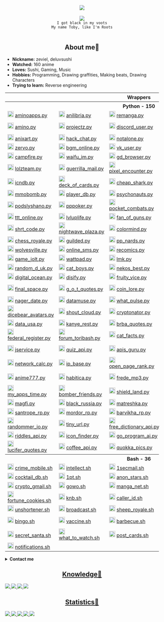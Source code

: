 <body>
	<h1 align="center">
		<img src="https://readme-typing-svg.herokuapp.com?font=Fira+Code&size=30&pause=1000&background=FFFFFF00&center=true&vCenter=true&width=435&lines=Welcome+to+my+profile🍻">
	</h1>
	<div align="center">
		<img src="https://64.media.tumblr.com/387865fe7f2d2be352933a5b2109062d/a82e1246b32f7fcc-ce/s540x810/70212c929e8089630fa177d1cd81b81c1213c70b.gif">
	</div>
	<div align="center">
		<code> I got black in my voots </code> <br>
		<code> My name Toby, like I'm Roots </code>
	</div>
	<br>
	<div>
		<h2 align="center"> About me🍪 </h2>
		<ul>
			<li><b>Nickname:</b> zeviel, deluvsushi </li>
			<li><b>Watched:</b> 160 anime </li>
			<li><b>Loves:</b> Sushi, Gaming, Music </li>
			<li><b>Hobbies:</b> Programming, Drawing graffities, Making beats, Drawing Characters</li>
			<li><b>Trying to learn:</b> Reverse engineering </li>
		</ul>
	</div>
	<div>
	<table>
		<tr> <th colspan="5">Wrappers</th> </tr>
		<tr> <th colspan="5">Python - 150</th> </tr>
		<tr>
			<td>
				<img src="https://aminoapps.com/static/img/amino-logo-ld.png" height="20px">
				<a href="https://github.com/zeviel/aminoapps.py"> aminoapps.py </a> </td>
			<td>
				<img src="https://anilibria.app/res/icons/ic_anilibria_white.svg" height="20px">
				<a href="https://github.com/zeviel/anilibria.py"> anilibria.py </a> </td>
			<td>
				<img src="https://camo.githubusercontent.com/872f8251c493fa567820fdea213a74451e0b9ebb2400b9f1e594934463b9b000/68747470733a2f2f7265636f6d6963732e6f72672f69636f6e2e706e67" height="20px">
				<a href="https://github.com/zeviel/remanga.py"> remanga.py </a> </td>
			<td>
				<img src="https://sun9-66.userapi.com/s/v1/if1/Yaj0rTAS--iQS0Cf_b4Wv3mbHwkjYLRG6MbbwzKqVbg5mL79CHtSJe5OzFm1rTDLKcdfYRxJ.jpg?size=220x220&quality=96&type=album" height="20px">
				<a href="https://github.com/zeviel/randstuff.py"> randstuff.py </a> </td>
			<td>
				<img src="https://i.postimg.cc/cCm4FTYk/svgexport-1-1.png", height="20px">
				<a href="https://github.com/zeviel/author_today.py"> author_today.py </a> </td>
		</tr>
		<tr>
			<td>
				<img src="https://pbs.twimg.com/profile_images/1126922506286325761/x4T2PAkG_400x400.png" height="20px">
				<a href="https://github.com/zeviel/amino.py"> amino.py </a> </td>
			<td>
				<img src="https://play-lh.googleusercontent.com/l85wmjBOqRAwoDaKKO4_aEwjBSZnLTXS52FvlB-yW4Tmp9b48geIM3xcZbBVzNsNQxE" height="20px">
				<a href="https://github.com/zeviel/projectz.py"> projectz.py </a> </td>
			<td>
				<img src="https://discord.com/assets/847541504914fd33810e70a0ea73177e.ico" height="20px">
				<a href="https://github.com/zeviel/discord_user.py"> discord_user.py </a> </td>
			<td>
				<img src="https://play-lh.googleusercontent.com/xBMmaATox_2z_rb76UCJjh89iWITz6Ivqq4FyguM6bpi7429suZHIoB-exrAAJkyrQ" height="20px">
				<a href="https://github.com/zeviel/checkers_online.py"> checkers_online.py </a> </td>
			<td>
				<img src="https://play-lh.googleusercontent.com/TQDa6xjLfzjRV_MtTOsGYHaxEpJ7A5WvEYj7hmTx6bB0Jj6H2tSWiB-cVVT0LDXEaDDP" height="20px">
				<a href="https://github.com/zeviel/one_h_one_online.py"> one_h_one_online.py </a> </td>
		</tr>
		<tr>
			<td>
				<img src="https://anixart.tv/images/logo.svg" height="20px">
				<a href="https://github.com/zeviel/anixart.py"> anixart.py </a> </td>
			<td>
				<img src="https://play-lh.googleusercontent.com/UGqSCx96rFlYX_P8YIzUBUo9g-q1J1Ba_dV1z0cxdBhWOmxZQODsPCDT7AQky7lBZA" height="20px">
				<a href="https://github.com/zeviel/hack_chat.py"> hack_chat.py </a> </td>
			<td>
				<img src="https://notalone.tv/images/logo.png" height="20px">
				<a href="https://github.com/zeviel/notalone.py"> notalone.py </a> </td>
			<td>
				<img src="https://upload.wikimedia.org/wikipedia/commons/thumb/4/4e/VK_Compact_Logo.svg/768px-VK_Compact_Logo.svg.png" height="20px">
				<a href="https://github.com/zeviel/vk_audio.py"> vk_audio.py </a> </td>
			<td>
				<img src="https://drrr.com/apple-touch-icon.png" height="20px">
				<a href="https://github.com/zeviel/drrr.py"> drrr.py </a> </td>
		</tr>
		<tr>
			<td>
				<img src="https://play-lh.googleusercontent.com/O390Px9RxOiPsFMW6odpciUSpmacvzltXzQcBHLxMld8_PYFoGB7_K_73WJT6kt7hzQ=w240-h480-rw" height="20px">
				<a href="https://github.com/zeviel/zervo.py"> zervo.py </a> </td>
			<td>
				<img src="https://play-lh.googleusercontent.com/HLpUkrTbePb7ygvmF4_3EZdsPMx7gH8USs5wGqSShjnUvsYBv0OxpgyMBhy_xDN0POWM=s200-rw" height="20px">
				<a href="https://github.com/zeviel/bgm_online.py"> bgm_online.py </a> </td>
			<td>
				<img src="https://upload.wikimedia.org/wikipedia/commons/thumb/4/4e/VK_Compact_Logo.svg/768px-VK_Compact_Logo.svg.png" height="20px">
				<a href="https://github.com/zeviel/vk_user.py"> vk_user.py </a> </td>
			<td>
				<img src="https://mcsrvstat.us/img/minecraft.png" height="20px">
				<a href="https://github.com/zeviel/mcsrvstat.py"> mcsrvstat.py </a> </td>
			<td>
				<img src="https://play-lh.googleusercontent.com/WDoP-Jos3M3Y7Kp5ihcOdYFhf50u_flPHvx2j0YjFh-0cv8aQZo11eDkNo7qFTZWyq29" height="20px">
				<a href="https://github.com/zeviel/capture.py"> capture.py </a> </td>
		</tr>
		<tr>
			<td>
				<img src="https://campfire.moe/logo512.png" height="20px">
				<a href="https://github.com/zeviel/campfire.py"> campfire.py </a> </td>
			<td>
				<img src="https://waifu.im/favicon.ico" height="20px">
				<a href="https://github.com/zeviel/waifu_im.py"> waifu_im.py </a> </td>
			<td>
				<img src="https://gdbrowser.com/assets/coin.png" height="20px">
				<a href="https://github.com/zeviel/gd_browser.py"> gd_browser.py </a> </td>
			<td>
				<img src="https://crafatar.com/logo.png" height="20px">
				<a href="https://github.com/zeviel/crafatar.py"> crafatar.py </a> </td>
			<td>
				<img src="https://tetr.io/res/logo.png" height="20px">
				<a href="https://github.com/zeviel/tetr_io.py"> tetr_io.py </a> </td>
		</tr>
		<tr>
			<td>
				<img src="https://user-images.githubusercontent.com/77536370/217814702-adbdc1d5-dd6f-42e2-a8e3-cda9f428eb51.svg" height="20px">
				<a href="https://github.com/zeviel/lolzteam.py"> lolzteam.py </a> </td>
			<td>
				<img src="https://img.guerrillamail.com/4/6/f/46f9fd8911b3a915c1fec119e9062d00.png" height="20px">
				<a href="https://github.com/zeviel/guerrilla_mail.py"> guerrilla_mail.py </a> </td>
			<td>
				<img src="https://pixelencounter.com/android-chrome-512x512.png" height="20px">
				<a href="https://github.com/zeviel/pixel_encounter.py"> pixel_encounter.py </a> </td>
			<td>
				<img src="https://www.chess.com/bundles/web/images/brand/chesscom_pawn.b51896bf.png" height="20px">
				<a href="https://github.com/zeviel/chess_com.py"> chess_com.py </a> </td>
			<td>
				<img src="https://grustnogram.ru/favicon/apple-icon.png" height="20px">
				<a href="https://github.com/zeviel/grustnogram.py"> grustnogram.py </a> </td>
		</tr>
		<tr>
			<td>
				<img src="https://services.garmin.com/appsLibraryBusinessServices_v0/rest/apps/c7c2f609-3290-417a-a2b3-30b80ef78f2a/icon/1ee1fcf3-7e16-4bb0-b949-0418df7378ec" height="20px">
				<a href="https://github.com/zeviel/icndb.py"> icndb.py </a> </td>
			<td>
				<img src="http://deckofcardsapi.com/static/img/favicon/android-chrome-192x192.png" height="20px">
				<a href="https://github.com/zeviel/deck_of_cards.py"> deck_of_cards.py </a> </td>
			<td>
				<img src="https://www.cheapshark.com/img/logo_text.png?v=1.0" height="20px">
				<a href="https://github.com/zeviel/cheap_shark.py"> cheap_shark.py </a> </td>
			<td>
				<img src="https://www.gamerpower.com/assets/images/logo.png" height="20px">
				<a href="https://github.com/zeviel/gamer_power.py"> gamer_power.py </a> </td>
			<td>
				<img src="https://anonfiles.com/static/logo.png" height="20px">
				<a href="https://github.com/zeviel/anonfiles.py"> anonfiles.py </a> </td>
		</tr>
		<tr>
			<td>
				<img src="https://www.mmobomb.com/logo.png" height="20px">
				<a href="https://github.com/zeviel/mmobomb.py"> mmobomb.py </a> </td>
			<td>
				<img src="https://playerdb.co/assets/images/logo.svg" height="20px">
				<a href="https://github.com/zeviel/player_db.py"> player_db.py </a> </td>
			<td>
				<img src="https://psychonauts-api.netlify.app/static/media/psychonauts-logo.741d0b4d.png" height="20px">
				<a href="https://github.com/zeviel/psychonauts.py"> psychonauts.py </a> </td>
			<td>
				<img src="https://www.tronalddump.io/img/tronalddump_850x850.png" height="20px">
				<a href="https://github.com/zeviel/tronald_dump.py"> tronald_dump.py </a> </td>
			<td>
				<img src="https://i.postimg.cc/0yCgF1Bm/19-54-25-logo.png" height="20px">
				<a href="https://github.com/zeviel/forum_exbo.py"> forum_exbo.py </a> </td>
		</tr>
		<tr>
			<td>
				<img src="https://ideer.ru/icon.svg" height="20px">
				<a href="https://github.com/zeviel/podslyshano.py"> podslyshano.py </a> </td>
			<td>
				<img src="https://play-lh.googleusercontent.com/GX1HP5GydfzTaAESUW3wluvdFLZLnfYUVfjMJReWb3KOb4BUqS0GbfpOyizVzAPrAD0" height="20px">
				<a href="https://github.com/zeviel/pppoker.py"> pppoker.py <a> </td>
			<td>
				<img src="https://play-lh.googleusercontent.com/W0x7hw_30A1FONAdPJjf_6zbXCbsLnxqgFF8fhUoUZ4okYPfbLECUDj1vJ2toGlrcBIQ" height="20px">
				<a href="https://github.com/zeviel/pocket_combats.py"> pocket_combats.py </a> </td>
			<td>
				<img src="https://besplatno-poker.com/wp-content/uploads/2017/03/logo.png" height="20px">
				<a href="https://github.com/zeviel/poker_arena.py"> poker_arena.py </a> </td>
			<td>
				<img src="https://play-lh.googleusercontent.com/l5qIn_Cvhrte8ynxFbBDwUH0xnC_HsGsMOcypltkKUu6lug6uoAK4lkn6Q2VZkoalPdY" height="20px">
				<a href="https://github.com/zeviel/gm_online.py"> gm_online.py </a> </td>
		</tr>
		<tr>
			<td>
				<img src="https://play-lh.googleusercontent.com/RBnroz1zv-Q0uMdJwNH90RAqdtp20bJzNITAfX2CxbnvcDcmD9nnpaagk4yrb3cT-0w" height="20px">
				<a href="https://github.com/zeviel/ttt_online.py"> ttt_online.py </a> </td>
			<td>
				<img src="https://play-lh.googleusercontent.com/XuhLtB92lA2sOXgyMnC5ijCnCSaKJfij0NRbnVTlul_EL1eXmFt1BW67imYe5HlgLQ" height="20px">
				<a href="https://github.com/zeviel/lvluplife.py"> lvluplife.py </a> </td>
			<td>
				<img src="https://play-lh.googleusercontent.com/zNTRSx2VkiG45oLR6hk5ppUl63aCxgK4gqxMdebnA5xUvWaXI_pVQq8GBQ-fM3mSXTM" height="20px">
				<a href="https://github.com/zeviel/fan_of_guns.py"> fan_of_guns.py </a> </td>
			<td>
				<img src="https://play-lh.googleusercontent.com/uywltYg71rMi3AwWjLQeo8jIiRF8bZ95uPBcZHoXC8jpZtDA8M98yM78FOAEWPWwX5I" height="20px">
				<a href="https://github.com/zeviel/hide_online.py"> hide_online.py </a> </td>
			<td>
				<img src="https://rsrc.drrr.wiki/3/33/Drrr.chat-logo-trans.png" height="20px">
				<a href="https://github.com/zeviel/drrr_chat.py"> drrr_chat.py </a> </td>
		</tr>
		<tr>
			<td>
				<img src="https://shrtco.de/img/favicons/android-chrome-512x512.png?v=3" height="20px">
				<a href="https://github.com/zeviel/shrt_code.py"> shrt_code.py </a> </td>
			<td>
				<img src="https://play-lh.googleusercontent.com/3zfxWSRXQgx_8SAdCySsSYV59EdW8CW0YW-hA7oZSiMnVBpgMG2luQHcVfDmRneRJA" height="20px">
				<a href="https://github.com/zeviel/nightwave_plaza.py"> nightwave_plaza.py </a> </td>
			<td>
				<img src="http://colormind.io/img/logo_nav.svg" height="20px">
				<a href="https://github.com/zeviel/colormind.py"> colormind.py </a> </td>
			<td>
				<img src="https://www.freetogame.com/assets/images/freetogame-logo.png" height="20px">
				<a href="https://github.com/zeviel/free_to_game.py"> free_to_game.py </a> </td>
			<td>
				<img src="https://play-lh.googleusercontent.com/UbVxvDdZuooIGvhVc_jxrTECKHsFIWzX4mUZdkx26Qbc8uzg9_Yvc552QsMOHZqq2A" height="20px">
				<a href="https://github.com/zeviel/among_chat.py"> among_chat.py </a> </td>
		</tr>
		<tr>
			<td>
				<img src="https://play-lh.googleusercontent.com/Kw2p-ZJ42YJ7KzMswCOlmUXyybn_ozRQzAWuRDYU99yqbK48WHDFKtywcQyIw3FBNQ" height="20px">
				<a href="https://github.com/zeviel/chess_royale.py"> chess_royale.py </a> </td>
			<td>
				<img src="https://play-lh.googleusercontent.com/6So1NGvRZ1xLq5Y7gjth5jLv9yP_bMkeT4BYYaglZ9tM_oIgoDyEx79PenhceXLwBKpc" height="20px">
				<a href="https://github.com/zeviel/guilded.py"> guilded.py </a> </td>
			<td>
				<img src="https://static.tildacdn.com/tild3330-3832-4066-a662-303132353330/logo_big.png" height="20px">
				<a href="https://github.com/zeviel/pp_nards.py"> pp_nards.py </a> </td>
			<td>
				<img src="https://user-images.githubusercontent.com/77536370/209437723-ea36aa95-1ed8-454a-b205-f00330583127.png" height="20px">
				<a href="https://github.com/zeviel/social_lib.py"> social_lib.py </a> </td>
			<td>
				<img src="https://play-lh.googleusercontent.com/irCKdYt7yTkBngsXhwuXuVaYRX8-v1JL6WEDBaHCj-cA_BsaBVfuarMwGvsjeXevclo=w240-h480-rw" height="20px">
				<a href="https://github.com/zeviel/vent.py"> vent.py </a> </td>
		</tr>
		<tr>
			<td>
				<img src="https://wolvesville.com/static/media/logo_text.a219eb8e.png" height="20px">
				<a href="https://github.com/zeviel/wolvesville.py"> wolvesville.py </a> </td>
			<td>
				<img src="https://play-lh.googleusercontent.com/napDdeoQAsGmvzaHVMT_iMRqjvo5tB9uGXkaoxfTDGFcLgqq_A39BD-dpff1fLSKH64=w240-h480-rw" height="20px">
				<a href="https://github.com/zeviel/online_sms.py"> online_sms.py </a> </td>
			<td>
				<img src="https://camo.githubusercontent.com/872f8251c493fa567820fdea213a74451e0b9ebb2400b9f1e594934463b9b000/68747470733a2f2f7265636f6d6963732e6f72672f69636f6e2e706e67" height="20px">
				<a href="https://github.com/zeviel/recomics.py"> recomics.py </a> </td>
			<td>
				<img src="https://camo.githubusercontent.com/872f8251c493fa567820fdea213a74451e0b9ebb2400b9f1e594934463b9b000/68747470733a2f2f7265636f6d6963732e6f72672f69636f6e2e706e67" height="20px">
				<a href="https://github.com/zeviel/renovels.py"> renovels.py </a> </td>
			<td>
				<img src="https://rps101.pythonanywhere.com/static/apple-touch-icon.png" height="20px">
				<a href="https://github.com/zeviel/rps101.py"> rps101.py </a> </td>
		</tr>
		<tr>
			<td>
				<img src="https://play-lh.googleusercontent.com/i0mVZnCIXrkka2iEPqfUxm7mmQZeN77uABX_oQ1bt7QZfYDiCKeS7Jk6_nsYoJkBbQ" height="20px">
				<a href="https://github.com/zeviel/game_jolt.py"> game_jolt.py </a> </td>
			<td>
				<img src="https://static.wattpad.com/image/supportfooterlogo.png" height="20px">
				<a href="https://github.com/zeviel/wattpad.py"> wattpad.py </a> </td>
			<td>
				<img src="https://play-lh.googleusercontent.com/V3tQSnvUIUtlPJHuadNYfV_IbFHS8KcNMeWqBg2LqyA--QtmITKzFJ5hP2LASdx61A=w240-h480-rw" height="20px">
				<a href="https://github.com/zeviel/lmk.py"> lmk.py </a> </td>
			<td>
				<img src="https://gasome.com/appIcon.png" height="20px">
				<a href="https://github.com/zeviel/gasome.py"> gasome.py </a> </td>
			<td>
				<img src="https://dog.ceo/img/dog-api-logo.svg" height="20px">
				<a href="https://github.com/zeviel/dog_ceo.py"> dog_ceo.py </a> </td>
		</tr>
		<tr>
			<td>
				<img src="https://random-d.uk/static/favicon.png" height="20px">
				<a href="https://github.com/zeviel/random_d_uk.py"> random_d_uk.py </a> </td>
			<td>
				<img src="https://catboys.com/favicon.png" height="20px">
				<a href="https://github.com/zeviel/cat_boys.py"> cat_boys.py </a> </td>
			<td>
				<img src="https://nekos.best/logo.svg" height="20px">
				<a href="https://github.com/zeviel/nekos_best.py"> nekos_best.py </a> </td>
			<td>
				<img src="https://bayfiles.com/static/logo.png" height="20px">
				<a href="https://github.com/zeviel/bayfiles.py"> bayfiles.py </a> </td>
			<td>
				<img src="https://www.apicagent.com/assets/img/favicons/apple-touch-icon.png" height="20px">
				<a href="https://github.com/zeviel/apic_agent.py"> apic_agent.py </a> </td>
		</tr>
		<tr>
			<td>
				<img src="https://s3.amazonaws.com/statuspage-production/pages-transactional_logos/normal/29246/nt165cuvSgGdvTdII44b" height="20px">
				<a href="https://github.com/zeviel/digital_ocean.py"> digital_ocean.py </a> </td>
			<td>
				<img src="https://disify.com/img/apple-touch-icon.png" height="20px">
				<a href="https://github.com/zeviel/disify.py"> disify.py </a> </td>
			<td>
				<img src="https://user-images.githubusercontent.com/77536370/217811322-dee5cbdc-3558-475f-bfe0-abb965599d6d.png" height="20px">
				<a href="https://github.com/zeviel/fruity_vice.py"> fruity_vice.py </a> </td>
			<td>
				<img src="https://whiskyhunter.net/static/apple-touch-icon-180x180.png" height="20px">
				<a href="https://github.com/zeviel/whisky_hunter.py"> whisky_hunter.py </a> </td>
			<td>
				<img src="https://upload.wikimedia.org/wikipedia/commons/thumb/f/fb/718smiley.svg/2048px-718smiley.svg.png" height="20px">
				<a href="https://github.com/zeviel/icanhazdadjoke.py"> icanhazdadjoke.py </a> </td>
		</tr>
		<tr>
			<td>
				<img src="https://finalspaceapi.com/img/logo.png" height="20px">
				<a href="https://github.com/zeviel/final_space.py"> final_space.py </a> </td>
			<td>
				<img src="https://gameofthronesquotes.xyz/img/logo.png" height="20px">
				<a href="https://github.com/zeviel/g_o_t_quotes.py"> g_o_t_quotes.py </a> </td>
			<td>
				<img src="https://www.coinlore.com/cl_logo.webp" height="20px">
				<a href="https://github.com/zeviel/coin_lore.py"> coin_lore.py </a> </td>
			<td>
				<img src="https://user-images.githubusercontent.com/77536370/194081782-480bbda0-f23c-4c99-8ee9-251f580b3e05.png" height="20px">
				<a href="https://github.com/zeviel/open_brewery_db.py"> open_brewery_db.py </a> </td>
			<td>
				<img src="https://static.coingecko.com/s/coingecko-logo-8903d34ce19ca4be1c81f0db30e924154750d208683fad7ae6f2ce06c76d0a56.png" height="20px">
				<a href="https://github.com/zeviel/coin_gecko.py"> coin_gecko.py </a> </td>
		</tr>
		<tr>
			<td>
				<img src="https://date.nager.at/images/logo.png" height="20px">
				<a href="https://github.com/zeviel/nager_date.py"> nager_date.py </a> </td>
			<td>
				<img src="https://www.datamuse.com/api/datamuse-logo-rgb.png" height="20px">
				<a href="https://github.com/zeviel/datamuse.py"> datamuse.py </a> </td>
			<td>
				<img src="https://whatpulse.org/images/dashboard/logo.png" height="20px">
				<a href="https://github.com/zeviel/what_pulse.py"> what_pulse.py </a> </td>
			<td>
				<img src="https://www.uuidtools.com/android-icon-192x192.png" height="20px">
				<a href="https://github.com/zeviel/uuid_tools.py"> uuid_tools.py </a> </td>
			<td>
				<img src="http://metaphorpsum.com/images/logo.png" height="20px">
				<a href="https://github.com/zeviel/metaphorpsum.py"> metaphorpsum.py </a> </td>
		</tr>
		<tr>
			<td>
				<img src="https://user-images.githubusercontent.com/77536370/217811216-f78142b1-0ef7-4260-9ab6-d878a6d36e96.png" height="20px">
				<a href="https://github.com/zeviel/dicebear_avatars.py"> dicebear_avatars.py </a> </td>
			<td>
				<img src="https://user-images.githubusercontent.com/77536370/194083398-1bd6d8ab-d3de-435e-9574-1dcc604189f0.png" height="20px">
				<a href="https://github.com/zeviel/shout_cloud.py"> shout_cloud.py </a> </td>
			<td>
				<img src="https://camo.githubusercontent.com/f614db8b64928159b3c6a36b3a67eb98ae72f7b1a960096e1c7f35b35a68bd4c/68747470733a2f2f692e706f7374696d672e63632f387a4c516864344a2f69636f6e2d312e706e67" height="20px">
				<a href="https://github.com/zeviel/cryptonator.py"> cryptonator.py </a> </td>
			<td>
				<img src="https://www.purgomalum.com/images/logo.gif" height="20px">
				<a href="https://github.com/zeviel/purgomalum.py"> purgomalum.py </a> </td>
			<td>
				<img src="https://www.kwelo.com/images/kwelo_logo.png" height="20px">
				<a href="https://github.com/zeviel/kwelo.py"> kwelo.py </a> </td>
		</tr>
		<tr>
			<td>
				<img src="https://datausa.io/images/logo_sm.png" height="20px">
				<a href="https://github.com/zeviel/data_usa.py"> data_usa.py </a> </td>
			<td>
				<img src="https://kanye.rest/icon.png" height="20px">
				<a href="https://github.com/zeviel/kanye_rest.py"> kanye_rest.py </a> </td>
			<td>
				<img src="https://breakingbadquotes.xyz/img/logo.png" height="20px">
				<a href="https://github.com/zeviel/brba_quotes.py"> brba_quotes.py </a> </td>
			<td>
				<img src="https://adviceslip.com/app/img/page_thumb.png" height="20px">
				<a href="https://github.com/zeviel/advice_slip.py"> advice_slip.py </a> </td>
			<td>
				<img src="https://user-images.githubusercontent.com/77536370/217810081-1fbb93f3-3f52-4e59-b318-8567af1196c5.png" height="20px">
				<a href="https://github.com/zeviel/kimi_quotes.py"> kimi_quotes.py </a> </td>
		</tr>
		<tr>
			<td>
				<img src="https://user-images.githubusercontent.com/77536370/186207075-d7e83e9f-1739-442c-92d3-5a57daa2275d.svg" height="20px">
				<a href="https://github.com/zeviel/federal_register.py"> federal_register.py </a> </td>
			<td>
				<img src="https://www.toribash.com/toribash_logo_big.png" height="20px">
				<a href="https://github.com/zeviel/forum_toribash.py"> forum_toribash.py </a> </td>
			<td>
				<img src="https://i.imgur.com/9RGJ5Ea.png" height="20px">
				<a href="https://github.com/zeviel/cat_facts.py"> cat_facts.py </a> </td>
			<td>
				<img src="https://randomfox.ca/logo.png" height="20px">
				<a href="https://github.com/zeviel/random_fox.py"> random_fox.py </a> </td>
			<td>
				<img src="https://xkcd.com/s/0b7742.png" height="20px">
				<a href="https://github.com/zeviel/xkcd.py"> xkcd.py </a> </td>
		</tr>
		<tr>
			<td>
				<img src="https://jservice.io/images/trebek.png" height="20px">
				<a href="https://github.com/zeviel/jservice.py"> jservice.py </a> </td>
			<td>
				<img src="https://quizapi.io/storage/QuizApi_Logo_White.png" height="20px">
				<a href="https://github.com/zeviel/quiz_api.py"> quiz_api.py </a> </td>
			<td>
				<img src="https://apis.guru/assets/images/logo.svg" height="20px">
				<a href="https://github.com/zeviel/apis_guru.py"> apis_guru.py </a> </td>
			<td>
				<img src="https://macaddress.io/images/vertical-logo-black.png?v=2" height="20px">
				<a href="https://github.com/zeviel/mac_address_io.py"> mac_address_io.py </a> </td>
			<td>
				<img src="https://proxykingdom.com/assets/images/brand.png" height="20px">
				<a href="https://github.com/zeviel/proxy_kingdom.py"> proxy_kingdom.py </a> </td>
		</tr>
		<tr>
			<td>
				<img src="https://networkcalc.com/images/logo.png" height="20px">
				<a href="https://github.com/zeviel/network_calc.py"> network_calc.py </a> </td>
			<td>
				<img src="https://ipbase.com/img/ipbase_logo.svg" height="20px">
				<a href="https://github.com/zeviel/ip_base.py"> ip_base.py </a> </td>
			<td>
				<img src="https://www.domcop.com/openpagerank/assets/images/OpenPageRank.png" height="20px">
				<a href="https://github.com/zeviel/open_page_rank.py"> open_page_rank.py </a> </td>
			<td>
				<img src="https://assets.whicdn.com/assets/weheartit-42e2538b2440ef84f47b25402883bb255ef589c10193a8b323892a0f718749ab.png" height="20px">
				<a href="https://github.com/zeviel/we_heart_it.py"> we_heart_it.py </a> </td>
			<td>
				<img src="https://cdn.brawlify.com/front/Star.svg" height="20px">
				<a href="https://github.com/zeviel/brawlify.py"> brawlify.py </a> </td>
		</tr>
		<tr>
			<td>
				<img src="https://anime777.ru/apple-icon-512x512.png" height="20px">
				<a href="https://github.com/zeviel/anime777.py"> anime777.py </a> </td>
			<td>
				<img src="https://upload.wikimedia.org/wikipedia/ru/0/06/Habitica_logo.png" height="20px">
				<a href="https://github.com/zeviel/habitica.py"> habitica.py </a> </td>
			<td>
				<img src="https://fredemp3.ru/favicon.ico" height="20px">
				<a href="https://github.com/zeviel/frede_mp3.py"> frede_mp3.py </a> </td>
			<td>
				<img src="https://play-lh.googleusercontent.com/WsGICIZQvP1eEx-TjN0TeWHWdpqENuV7lNIA-IYNu6rVHBlmM76mFVoWSIDxCxG3CA" height="20px">
				<a href="https://github.com/zeviel/flapping_cage.py"> flapping_cage.py </a> </td>
			<td>
				<img src="https://play-lh.googleusercontent.com/Q5umRrv41VdUx9Pj7FBO_Ra8pHSchpsaivF9Ng0QTGZQT-DGJdu_EhnT8su_Tc7oi2Y" height="20px">
				<a href="https://github.com/zeviel/flapping_multiplayer.py"> flapping_multiplayer.py </a> </td>
		</tr>
		<tr>
			<td>
				<img src="https://play-lh.googleusercontent.com/eWrjwwOC9YreoEiCKUTLA8fH5-dz3QCFH39A9S5u3APcZNpvYZ1mVxV5dvBWD1vc7L7x=w240-h480-rw" height="20px">
				<a href="https://github.com/zeviel/my_apps_time.py"> my_apps_time.py </a> </td>
			<td>
				<img src="https://hyperkani.com/wp-content/uploads/2021/02/BomberLogo_BG_1_700px_tiny.png" height="20px">
				<a href="https://github.com/zeviel/bomber_friends.py"> bomber_friends.py </a> </td>
			<td>
				<img src="https://user-images.githubusercontent.com/77536370/200382040-8f549a49-80fd-497f-b88b-d52d2d67ba39.png" height="20px">
				<a href="https://github.com/zeviel/shield_land.py"> shield_land.py </a> </td>
			<td>
				<img src="https://play-lh.googleusercontent.com/ZX-LIMGoP14MnT3cfLYL2BRh9FvojYipkkUgV1_t6qbGDecf0JH3dW_Ah4Trutc2KA" height="20px">
				<a href="https://github.com/zeviel/brainly.py"> brainly.py </a> </td>
			<td>
				<img src="https://play-lh.googleusercontent.com/pKnaImaiY9nabDTkvBRcz15LPKVvMFukqDMeotHPCYRw4Ce0J1w5pYgHKYpf6-UTXQ=w240-h480-rw" height="20px">
				<a href="https://github.com/zeviel/main.py"> main.py </a> </td>
		</tr>
		<tr>
			<td>
				<img src="https://user-images.githubusercontent.com/77536370/209464586-25b1298e-a7fe-44e3-ac04-8a5563cab520.png" height="20px">
				<a href="https://github.com/zeviel/magfi.py"> magfi.py </a> </td>
			<td>
				<img src="https://user-images.githubusercontent.com/77536370/209464629-3d0961ed-3f4d-439a-b925-bb1f6a1a4a66.png" height="20px">
				<a href="https://github.com/zeviel/black_russia.py"> black_russia.py </a> </td>
			<td>
				<img src="https://user-images.githubusercontent.com/77536370/209464609-77ad4870-c947-425f-97ee-09814380d2e3.png" height="20px">
				<a href="https://github.com/zeviel/matreshka.py"> matreshka.py </a> </td>
			<td>
				<img src="https://play-lh.googleusercontent.com/iSNtfoXRWQMQDgU5COv877QvLLDwN4yJuAccG8M0MwtFYrZjQJZXRGVoU-Jt3w0FM89e" height="20px">
				<a href="https://github.com/zeviel/world_noor.py"> world_noor.py </a> </td>
			<td>
				<img src="https://user-images.githubusercontent.com/77536370/209464662-caf7ff2c-66c6-4c90-aca6-5d635ef44f01.png" height="20px">
				<a href="https://github.com/zeviel/role_gate.py"> role_gate.py </a> </td>
		</tr>
		<tr>
			<td>
				<img src="https://user-images.githubusercontent.com/77536370/209464692-ba115d9e-ff65-4215-8498-6628e17d8367.png" height="20px">
				<a href="https://github.com/zeviel/santrope_rp.py"> santrope_rp.py </a> </td>
			<td>
				<img src="https://user-images.githubusercontent.com/77536370/209562868-089d20a0-3ca8-4071-8013-88fde3692e9a.png" height="20px">
				<a href="https://github.com/zeviel/mordor_rp.py"> mordor_rp.py </a> </td>
			<td>
				<img src="https://user-images.githubusercontent.com/77536370/210063603-3fbda69a-55f3-4210-b1b7-11be6fe1e7f2.png" height="20px">
				<a href="https://github.com/zeviel/barvikha_rp.py"> barvikha_rp.py </a> </td>
			<td>
				<img src="https://play-lh.googleusercontent.com/aaGjX6qQAk2yc62CCg8VDddqPsEj3ELvA6SpX_SuXYVmQih77wUrUZm17-jMql-cmA" height="20px">
				<a href="https://github.com/zeviel/bottled.py"> bottled.py </a> </td>
			<td>
				<img src="https://web-static-axlebolt.s3.eu-central-1.amazonaws.com/store/bg-hot-winter-party-logo.png" height="20px">
				<a href="https://github.com/zeviel/store_standoff2.py"> store_standoff2.py </a> </td>
		</tr>
		<tr>
			<td>
				<img src="https://randommer.io/images/thumbnails/randommer.png" height="20px">
				<a href="https://github.com/zeviel/randommer_io.py"> randommer_io.py </a> </td>
			<td>
				<img src="https://tiny.cc/public/images/newlogo.png" height="20px">
				<a href="https://github.com/zeviel/tiny_url.py"> tiny_url.py </a> </td>
			<td>
				<img src="https://dictionaryapi.dev/favicon.ico" height="20px">
				<a href="https://github.com/zeviel/free_dictionary_api.py"> free_dictionary_api.py </a> </td>
			<td>
				<img src="https://hindi-quotes.vercel.app/assets/quote.png" height="20px">
				<a href="https://github.com/zeviel/hindi_quotes.py"> hindi_quotes.py </a> </td>
			<td>
				<img src="http://numbersapi.com/img/favicon.ico" height="20px">
				<a href="https://github.com/zeviel/numbers_api.py"> numbers_api.py </a> </td>
		</tr>
		<tr>
			<td>
				<img src="https://riddles-api.vercel.app/assets/puzzle.png" height="20px">
				<a href="https://github.com/zeviel/riddles_api.py"> riddles_api.py </a> </td>
			<td>
				<img src="https://user-images.githubusercontent.com/77536370/213907111-e64296b0-0f28-4e84-b8d1-affd204f83a5.svg" height="20px">
				<a href="https://github.com/zeviel/icon_finder.py"> icon_finder.py </a> </td>
			<td>
				<img src="https://goprogram.ai/favicon.ico" height="20px">
				<a href="https://github.com/zeviel/go_program_ai.py"> go_program_ai.py </a> </td>
			<td>
				<img src="https://github.com/rocktimsaikia/anime-chan/raw/main/public/animechan_logo.png" height="20px">
				<a href="https://github.com/zeviel/anime_chan.py"> anime_chan.py </a> </td>
			<td>
				<img src="https://user-images.githubusercontent.com/77536370/213914668-4e775b85-3a56-48c6-b1e0-7b1c5c46c75d.jpg" height="20px">
				<a href="https://github.com/zeviel/jc_quotes.py"> jc_quotes.py </a> </td>
		</tr>
		<tr>
			<td>
				<img src="https://lucifer-quotes.vercel.app/images/banner.png" height="20px">
				<a href="https://github.com/zeviel/lucifer_quotes.py"> lucifer_quotes.py </a> </td>
			<td>
				<img src="https://coffee.alexflipnote.dev/assets/profile.png" height="20px">
				<a href="https://github.com/zeviel/coffee_api.py"> coffee_api.py </a> </td>
			<td>
				<img src="https://quokka.pics/images/logo.svg" height="20px">
				<a href="https://github.com/zeviel/quokka_pics.py"> quokka_pics.py </a> </td>
			<td>
				<img src="https://rapidapi.com/cdn/images?url=https://rapidapi-prod-apis.s3.amazonaws.com/d3a34aa5-b743-444c-9f27-2efe0bea7b9a.png" height="20px">
				<a href="https://github.com/zeviel/testimonial_api.py"> testimonial_api.py </a> </td>
			<td>
				<img src="https://yesno.wtf/assets/favicons/favicon-196x196-d7156a060e23907ce2dce339a7fef7df.png" height="20px">
				<a href="https://github.com/zeviel/yes_no.py.py"> yes_no.py </a> </td>
		</tr>
		<tr> <th colspan="5">Bash - 36</th> </tr>
		<tr>
			<td>
				<img src="https://forum.crime-mobile.ru/images/logo.png" height="20px">
				<a href="https://github.com/zeviel/crime_mobile.sh"> crime_mobile.sh </a> </td>
			<td>
				<img src="https://play-lh.googleusercontent.com/0hCEdq8rdzS-OSiLRbenLftA_yB9gTfaAP-Pz_UWukqU7hGnZ1wUYYjo3zzZReEQuRk" height="20px">
				<a href="https://github.com/zeviel/intellect.sh"> intellect.sh </a> </td>
			<td>
				<img src="https://www.1secmail.com/img/logo.png" height="20px">
				<a href="https://github.com/zeviel/1secmail.sh"> 1secmail.sh </a> </td>
			<td>
				<img src="https://user-images.githubusercontent.com/77536370/216816715-8205447d-4111-4b26-9972-b9aea4fa98fe.png" height="20px">
				<a href="https://github.com/zeviel/owo.sh"> owo.sh </a> </td>
			<td>
				<img src="https://user-images.githubusercontent.com/77536370/216817366-0b359fd9-c2ea-4c7c-ba10-a7be237520c4.png" height="20px">
				<a href="https://github.com/zeviel/kick_box.sh"> kick_box.sh </a> </td>
		</tr>
		<tr>
			<td>
				<img src="https://www.thecocktaildb.com/images/logo.png" height="20px">
				<a href="https://github.com/zeviel/cocktail_db.sh"> cocktail_db.sh </a> </td>
			<td>
				<img src="https://raw.githubusercontent.com/paramt/1pt/master/resources/favicon/android-chrome-512x512.png" height="20px">
				<a href="https://github.com/zeviel/1pt.sh"> 1pt.sh </a> </td>
			<td>
				<img src="https://play-lh.googleusercontent.com/bJnYvc5yLIScw4gcbSYj3C006Fr25BiojKFkqOK4cK9P4Vk0iQ-Yj2VpMchu9yCpy0k=w240-h480-rw" height="20px">
				<a href="https://github.com/zeviel/anon_stars.sh"> anon_stars.sh </a> </td>
			<td>
				<img src="https://play-lh.googleusercontent.com/A1OFVt6jVim8d1a3FpEMQJZSEA23Y1URppBxSckBUSVwkKWDkw3lz7EUYtVZCqiWm9g" height="20px">
				<a href="https://github.com/zeviel/anon.sh"> anon.sh </a> </td>
			<td>
				<img src="https://user-images.githubusercontent.com/77536370/221360184-c94cf4db-0f49-45fb-81bd-e9d4763beba5.svg" height="20px">
				<a href="https://github.com/zeviel/temp_number.sh"> temp_number.sh </a> </td>
		</tr>
		<tr>
			<td>
				<img src="https://cryptogmail.com/resources/img/apple-touch-icon.png" height="20px">
				<a href="https://github.com/zeviel/crypto_gmail.sh"> crypto_gmail.sh </a> </td>
			<td>
				<img src="https://gowo.su/assets/images/manifest/icon-512x512.png" height="20px">
				<a href="https://github.com/zeviel/gowo.sh"> gowo.sh </a> </td>
			<td>
				<img src="https://play-lh.googleusercontent.com/jlLeWcv_T6QZRWab3smN3LTRRswCscFtEU0kNKdA9CweThu2vzWCvL0RqdK1NJOZH3E" height="20px">
				<a href="https://github.com/zeviel/manga_net.sh"> manga_net.sh </a> </td>
			<td>
				<img src="https://user-images.githubusercontent.com/77536370/222918238-365a5a15-4708-4f86-9dcb-88359d1a4d68.png" height="20px">
				<a href="https://github.com/zeviel/spoilers.sh"> spoilers.sh </a> </td>
			<td>
				<img src="https://sun6-22.userapi.com/impf/t6BOD6x5lJ-fCBrc_ZENm1SLJ_dqIbjLhGaK6Q/XGXJv2mMH0Y.jpg?size=139x139&quality=90&sign=3c32cf1c8a69784084b1eedd55d66696" height="20px">
				<a href="https://github.com/zeviel/conferences.sh"> conferences.sh </a> </td>
		</tr>
		<tr>
			<td>
				<img src="https://sun9-67.userapi.com/impf/c850636/v850636988/c27ee/rUveP_Do6OM.jpg?size=139x139&quality=90&sign=d82260a94600401d8c9c079cdc909763" height="20px">
				<a href="https://github.com/zeviel/fortune_cookies.sh"> fortune_cookies.sh </a> </td>
			<td>
				<img src="https://sun6-22.userapi.com/impf/txY9dvs3tcX_EvOTttxu45I2fpDRdeS9k_Eo6A/6fSd_emvBls.jpg?size=139x139&quality=90&sign=6487ad17c5c3dcaa51e423f2c210e9eb" height="20px">
				<a href="https://github.com/zeviel/knb.sh"> knb.sh </a> </td>
			<td>
				<img src="https://sun6-21.userapi.com/impf/Pn0kF980mchN6a8woI6rgYpaP4Eclye-lji-yQ/Ljv7dFJeGfk.jpg?size=139x139&quality=90&sign=8d47ddbd9e697f7d524768a18c4b8903" height="20px">
				<a href="https://github.com/zeviel/caller_id.sh"> caller_id.sh </a> </td>
			<td>
				<img src="https://sun6-21.userapi.com/impf/z9S1q193_R1zF6nnKRn4SCHcI8CdK0M4ObubUg/d954IaUxkLQ.jpg?size=139x139&quality=90&sign=e9c46bdc794b907868b67fc64b059092" height="20px">
				<a href="https://github.com/zeviel/passwords.sh"> passwords.sh </a> </td>
			<td>
				<img src="https://sun6-23.userapi.com/impf/OflXQgXj0VbZhe1sb6JAv-oJbCwEV32GVqwhDQ/QsxH8Pdcvi8.jpg?size=139x139&quality=90&sign=1356d833585297d91c7e582ac3e441b8" height="20px">
				<a href="https://github.com/zeviel/server_control.sh"> server_control.sh </a> </td>
		</tr>
		<tr>
			<td>
				<img src="https://sun6-23.userapi.com/impf/4pE7IFtpFm8Nnf7fkCKUoQmSo7qHUMSwrZ0XFA/Nfs7RQdCTno.jpg?size=139x139&quality=90&sign=87d2a4c2ce215cc91deef3a719855922" height="20px">
				<a href="https://github.com/zeviel/unshortener.sh"> unshortener.sh </a> </td>
			<td>
				<img src="https://sun9-31.userapi.com/impf/c850536/v850536397/129314/X1-mG-HKPmk.jpg?size=139x139&quality=90&sign=43583d44c502b74d6bea5a0723920f99" height="20px">
				<a href="https://github.com/zeviel/broadcast.sh"> broadcast.sh </a> </td>
			<td>
				<img src="https://sun6-23.userapi.com/impf/iNTjR069-jQUc2afyx-7Y6157mKhiC0_8HJafA/xkOl_M6QwIk.jpg?size=139x139&quality=90&sign=eeccb87a6c515e28ae2cd7bdc0279d6d" height="20px">
				<a href="https://github.com/zeviel/sheep_royale.sh"> sheep_royale.sh </a> </td>
			<td>
				<img src="https://sun6-22.userapi.com/impf/WzNDY3e3ftOeVI327NRakmIchMJEkiLj6N2U2Q/xRWZyCvwki8.jpg?size=139x139&quality=90&sign=e2c704182553df6e70c85ca61be2cab7" height="20px">
				<a href="https://github.com/zeviel/guess_word.sh"> guess_word.sh </a> </td>
			<td>
				<img src="https://sun6-20.userapi.com/impf/q-vWUCmecz614c9lgLA3WZjoeU4TBNKwzk2Maw/RIyiSm0yh08.jpg?size=139x139&quality=90&sign=624ede56b44c07bb9c993ce482236ce0" height="20px">
				<a href="https://github.com/zeviel/investor.sh"> investor.sh </a> </td>
		</tr>
		<tr>
			<td>
				<img src="https://sun6-21.userapi.com/impf/BKUMa1D-kqH_mo4sjzbYX2G32Ko4Xm2Zxk2UOg/Y9fTciDQhn0.jpg?size=278x278&quality=90&sign=7da735be66d3158d85db07e789f6ea57" height="20px">
				<a href="https://github.com/zeviel/bingo.sh"> bingo.sh </a> </td>
			<td>
				<img src="https://sun6-20.userapi.com/impf/L_FXDmZwJljilMI_WqswbF96h6noQT5iUih75w/yRg8lrDU8WY.jpg?size=278x278&quality=90&sign=b84dba8e6f9df37da5e4621a8abddbaa" height="20px">
				<a href="https://github.com/zeviel/vaccine.sh"> vaccine.sh </a> </td>
			<td>
				<img src="https://sun6-21.userapi.com/impf/iRVdbkbh6QMYPW8CCCTm4r7FKIhBU2m3ptxC5g/3-4-RoJiic4.jpg?size=278x278&quality=90&sign=62b6b4b4f6e3906e63ec3761c38ca1f9" height="20px">
				<a href="https://github.com/zeviel/barbecue.sh"> barbecue.sh </a> </td>
			<td>
				<img src="https://sun6-20.userapi.com/impf/5WyVjFZTBuOQkZnoXFOOi404B0Cbk2h7wiEd6g/ivkNIVaw0Uc.jpg?size=278x278&quality=90&sign=9f27723cb14bfea8b57a5b91405087de" height="20px">
				<a href="https://github.com/zeviel/overwatch_hub.sh"> overwatch_hub.sh </a> </td>
			<td>
				<img src="https://sun6-20.userapi.com/impf/x9p_pElvdXR7C3xk9sLBtEXkWBc0JhwPZV4r_Q/EzvXiPQ5uJg.jpg?size=139x139&quality=90&sign=79f0af3c12bd2d6d68c5341334b3013b" height="20px">
				<a href="https://github.com/zeviel/memedelnya.sh"> memedelnya.sh </a> </td>
		</tr>
		<tr>
			<td>
				<img src="https://sun6-21.userapi.com/impf/EB0o97XqBgRVb7__qqqPIxsYD6v3hKI8SmwYlA/PYIJovq05uw.jpg?size=278x278&quality=90&sign=11765bd54f5d46222f74a837b41c3737" height="20px">
				<a href="https://github.com/zeviel/secret_santa.sh"> secret_santa.sh </a> </td>
			<td>
				<img src="https://sun6-20.userapi.com/impf/GSR6VBcJf80vSgCoky4CWtfzy_5Yu3qqsvZ9Jw/suWnj6hNONo.jpg?size=278x278&quality=90&sign=a4af17874c25a97d4bf7f7a1413fb1d6" height="20px">
				<a href="https://github.com/zeviel/what_to_watch.sh"> what_to_watch.sh </a> </td>
			<td>
				<img src="https://sun6-22.userapi.com/impf/RK7OVuYjAz0c8AOd6AYQpS_dlyFn1JOSCXKlaA/KTLf0XG9504.jpg?size=278x278&quality=90&sign=26951c17470b8c74d38c1980ff70a040" height="20px">
				<a href="https://github.com/zeviel/post_cards.sh"> post_cards.sh </a> </td>
			<td>
				<img src="https://arockets.ru/public/img/arockets_vk_mini_app_logo.png" height="20px">
				<a href="https://github.com/zeviel/a_rockets.sh"> a_rockets.sh </a> </td>
			<td>
				<img src="https://sun6-22.userapi.com/impf/gBcB7Ky5yn_X8uDEaBYyKXGdk7VFQ7GxjUuBrg/624n6yxljwA.jpg?size=139x139&quality=90&sign=bffcc750da0b8c01a1a05ccf2316b7e9" height="20px">
				<a href="https://github.com/zeviel/spectator.sh"> spectator.sh </a> </td>
		</tr>
		<tr>
			<td>
				<img src="https://sun6-20.userapi.com/impf/T8BJeBOVF-ST4haSi6RjHfVXcXnPtLl3PZWO6A/ZLbuNkga_LI.jpg?size=139x139&quality=90&sign=fcf8a599bd8cd4a514c69aae55a6be44" height="20px">
				<a href="https://github.com/zeviel/notifications.sh"> notifications.sh </a> </td>
		</tr>
	</table>
	</div>
	<details>
		<summary><b>Contact me</b></summary>
		<p align="center">
			<a href="https://t.me/FFuckEmWeBaLL" target="_blank">
			<img src="https://img.shields.io/badge/@FFuckEmWeBaLL-2CA5E0?style=for-the-badge&logo=telegram&logoColor=white">
		</p>
		<p align="center">
			<a href="https://youtube.com/channel/UCfr0xeEmrOs1j9y5TvNyMgg" target="_blank">
			<img src="https://img.shields.io/badge/zeviel-%23FF0000.svg?style=for-the-badge&logo=YouTube&logoColor=white">
		</p>
		<p align="center">
			<a href="https://vk.com/skeletonic" target="_blank">
			<img src="https://img.shields.io/badge/@skeletonic-597da3?style=for-the-badge&logo=vk&logoColor=white">
		</p>
	</details>
	<div>
		<h2 align="center"> Knowledge🍺 </h2>
		<img src="https://img.shields.io/badge/html5-%23E34F26.svg?style=for-the-badge&logo=html5&logoColor=white">
		<img src="https://img.shields.io/badge/python-3670A0?style=for-the-badge&logo=python&logoColor=ffdd54">
		<img src="https://img.shields.io/badge/shell_script-%23121011.svg?style=for-the-badge&logo=gnu-bash&logoColor=white">
		<img src="https://img.shields.io/badge/markdown-%23000000.svg?style=for-the-badge&logo=markdown&logoColor=white">
	</div>
	<div>
		<h2 align="center"> Statistics🍖 </h2>
		<img src="https://github-readme-streak-stats.herokuapp.com/?user=zeviel&theme=dark&hide_border=true">
		<img src="https://github-readme-stats.vercel.app/api?username=zeviel&show_icons=true&theme=dark&hide_border=true">
		<img src="https://github-readme-stats.vercel.app/api/top-langs/?username=zeviel&theme=dark&hide_border=true">
		<img src="https://github-profile-trophy.vercel.app/?username=zeviel&no-frame=true&no-bg=true&theme=juicyfresh">
		<img src="https://komarev.com/ghpvc/?username=zeviel&color=000000&style=plastic&label=viewers">
	</div>
</body>
